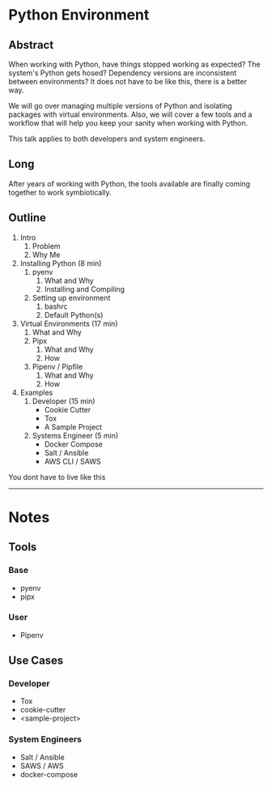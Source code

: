 # Python Environment

## Abstract
When working with Python, have things stopped working as expected? The system's Python gets hosed? Dependency versions are inconsistent between environments? It does not have to be like this, there is a better way.

We will go over managing multiple versions of Python and isolating packages with virtual environments. Also, we will cover a few tools and a workflow that will help you keep your sanity when working with Python.

This talk applies to both developers and system engineers.

## Long
After years of working with Python, the tools available are finally coming together to work symbiotically.

## Outline

1. Intro 
	1. Problem
	2. Why Me
2. Installing Python (8 min)
	1. pyenv
		1. What and Why
		2. Installing and Compiling
	2. Setting up environment
		1. bashrc
		1. Default Python(s)
3. Virtual Environments (17 min)
	1. What and Why
	2. Pipx
		1. What and Why
		2. How
	3. Pipenv / Pipfile
		1. What and Why
		2. How
4. Examples
	1. Developer (15 min)
		* Cookie Cutter
		* Tox
		* A Sample Project
	2. Systems Engineer (5 min)
		* Docker Compose
		* Salt / Ansible
		* AWS CLI / SAWS 

You dont have to live like this


---
# Notes

## Tools
### Base
* pyenv
* pipx
### User
* Pipenv

## Use Cases
### Developer
* Tox
* cookie-cutter
* \<sample-project>
### System Engineers
* Salt / Ansible
* SAWS / AWS
* docker-compose
<!--stackedit_data:
eyJoaXN0b3J5IjpbLTg3MDQ0ODQ5MCwtMzIzNzI1ODI1LDEyNj
g1MDYxOTgsODQzODUyNjk2LDY5NzI5ODMxMV19
-->